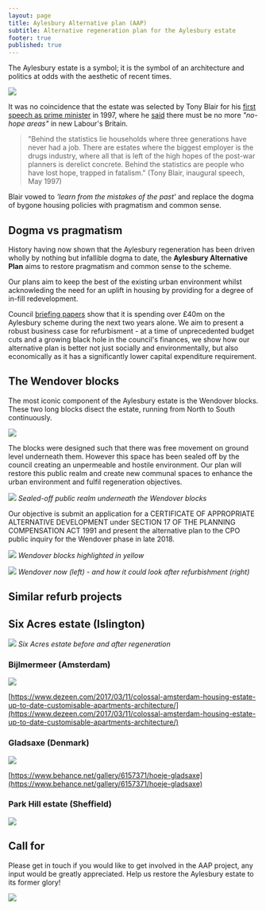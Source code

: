 ```yaml
---
layout: page
title: Aylesbury Alternative plan (AAP)
subtitle: Alternative regeneration plan for the Aylesbury estate
footer: true
published: true
---
```

The Aylesbury estate is a symbol; it is the symbol of an architecture and politics at odds with the aesthetic of recent times.

![](/img/blairaylesbury.jpg)

It was no coincidence that the estate was selected by Tony Blair for his [first speech as prime minister](http://www.independent.co.uk/news/blairs-pledge-to-the-dark-estates-1253883.html) in 1997, where he [said](http://www.bbc.co.uk/news/special/politics97/news/06/0602/blair.shtml) there must be no more _"no-hope areas"_ in new Labour's Britain. 

>"Behind the statistics lie households where three generations have never had a job. There are estates where the biggest employer is the drugs industry, where all that is left of the high hopes of the post-war planners is derelict concrete. Behind the statistics are people who have lost hope, trapped in fatalism." (Tony Blair, inaugural speech, May 1997) 

Blair vowed to _'learn from the mistakes of the past'_ and replace the dogma of bygone housing policies with pragmatism and common sense. 

## Dogma vs pragmatism
History having now shown that the Aylesbury regeneration has been driven wholly by nothing but infallible dogma to date, the __Aylesbury Alternative Plan__ aims to restore pragmatism and common sense to the scheme.

Our plans aim to keep the best of the existing urban environment whilst acknowleding the need for an uplift in housing by providing for a degree of in-fill redevelopment.

Council [briefing papers](http://moderngov.southwark.gov.uk/documents/s63817/Report.Aylesbury%20Regeneration%20Delivery.pdf) show that it is spending over £40m on the Aylesbury scheme during the next two years alone. We aim to present a robust business case for refurbisment - at a time of unprecedented budget cuts and a growing black hole in the council's finances, we show how our alternative plan is better not just socially and environmentally, but also economically as it has a significantly lower capital expenditure requirement.

## The Wendover blocks
The most iconic component of the Aylesbury estate is the Wendover blocks. These two long blocks disect the estate, running from North to South continuously.

![](/img/wendover2.jpg)

The blocks were designed such that there was free movement on ground level underneath them. However this space has been sealed off by the council creating an unpermeable and hostile environment. Our plan will restore this public realm and create new communal spaces to enhance the urban environment and fulfil regeneration objectives.

![](/img/aylesburyparkingspace.png)
*Sealed-off public realm underneath the Wendover blocks*

Our objective is submit an application for a CERTIFICATE OF APPROPRIATE ALTERNATIVE DEVELOPMENT under SECTION 17 OF THE PLANNING COMPENSATION ACT 1991 and present the alternative plan to the CPO public inquiry for the Wendover phase in late 2018.  

![](/img/phase1.jpg)
*Wendover blocks highlighted in yellow*

![](/img/wendcomp.jpg)
*Wendover now (left) - and how it could look after refurbishment (right)*

## Similar refurb projects

## Six Acres estate (Islington)

![](/img/sixacresbeforeafter.jpg) 
*Six Acres estate before and after regeneration*

### Bijlmermeer (Amsterdam)

![](/img/biljmeer.jpg)

[https://www.dezeen.com/2017/03/11/colossal-amsterdam-housing-estate-up-to-date-customisable-apartments-architecture/](https://www.dezeen.com/2017/03/11/colossal-amsterdam-housing-estate-up-to-date-customisable-apartments-architecture/)

### Gladsaxe (Denmark)

![](/img/gladsaxe.jpg)

[https://www.behance.net/gallery/6157371/hoeje-gladsaxe](https://www.behance.net/gallery/6157371/hoeje-gladsaxe)

### Park Hill estate (Sheffield)

![](/img/parkhill.jpg)

## Call for 
Please get in touch if you would like to get involved in the AAP project, any input would be greatly appreciated. Help us restore the Aylesbury estate to its former glory!

![](/img/aylesburyarchivephotos.jpg) 
